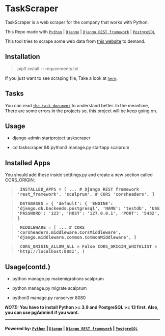 # TaskScraper
TaskScraper is a web scraper for the company that works with Python.

This Repo made with [`Python`](https://www.python.org/) | [`Django`](https://www.djangoproject.com/) | [`Django REST framework`](https://www.django-rest-framework.org/) | [`PostgreSQL`](https://www.postgresql.org/)

This tool tries to scrape some web data from [this website](https://www.koton.com/tr/kadin-suni-kurk-detayli-kaban/p/1KAK06624EW999?productPosition=0&listName=Kad%C4%B1n%20Kaban%20Modelleri#tab-1) to demand.


## Installation

> pip3 install -r requirements.txt

If you just want to see scraping file, Take a look at [`here`](taskscraper/scalprum/scalprum.py).

## Tasks
You can read [`the task document`](docs/task.pdf) to understand better. 
In the meantime, There are some errors in the projects so, this project will be keep going on. 

## Usage

- django-admin startproject taskscraper

- cd taskscraper && python3 manage.py startapp scalprum


## Installed Apps

You should add these inside setttings.py and create a new section called CORS_ORIGIN;

> **<pre>
INSTALLED_APPS = [
    ...
    # Django REST framework 
    'rest_framework',
    'scalprum',
    # CORS
    'corsheaders',
]</pre>**

> **<pre>
DATABASES = {
    'default': {
        'ENGINE': 'django.db.backends.postgresql',
        'NAME': 'testdb',
        'USER': 'postgres',
        'PASSWORD': '123',
        'HOST': '127.0.0.1',
        'PORT': '5432',
    }
}</pre>**

> **<pre>
MIDDLEWARE = [
    ...
    # CORS
    'corsheaders.middleware.CorsMiddleware',
    'django.middleware.common.CommonMiddleware',
]</pre>**

> **<pre>
CORS_ORIGIN_ALLOW_ALL = False
CORS_ORIGIN_WHITELIST = (
    'http://localhost:8081',
)</pre>**

## Usage(contd.)

- python manage.py makemigrations scalprum

- python manage.py migrate scalprum

- python3 manage.py runserver 8080

<strong><em>NOTE:</strong></em> <strong>You have to install Python >= 3.9 and PostgreSQL >= 13 first.
      Also, you can use pgAdmin4 if you want.</strong>

---
#### Powered by: [`Python`](https://www.python.org/) | [`Django`](https://www.djangoproject.com/) | [`Django REST framework`](https://www.django-rest-framework.org/) | [`PostgreSQL`](https://www.postgresql.org/)
